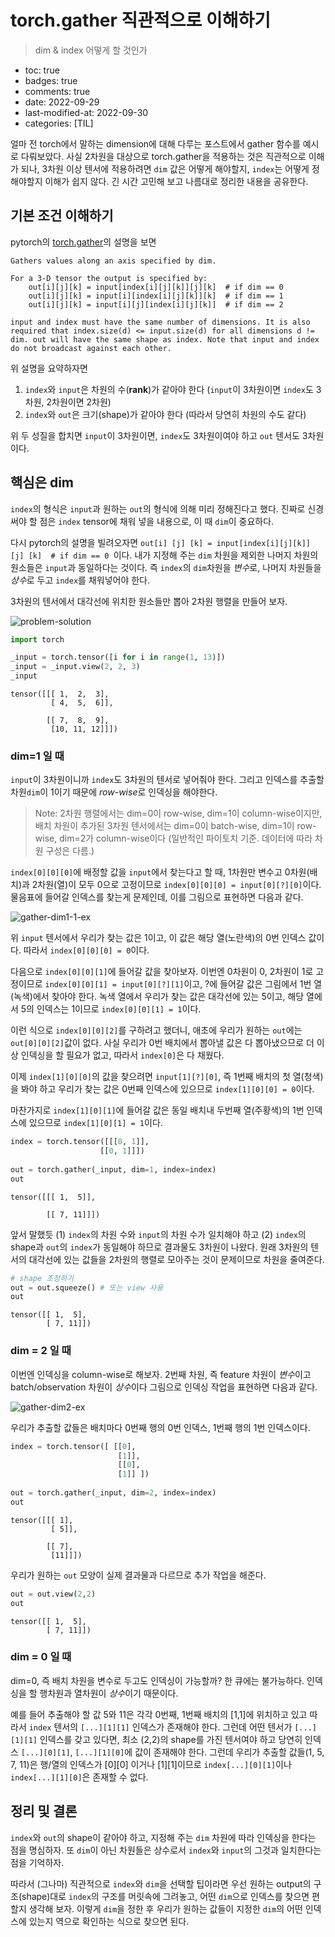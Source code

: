 # torch.gather 직관적으로 이해하기
> dim & index 어떻게 할 것인가

- toc: true
- badges: true
- comments: true
- date: 2022-09-29
- last-modified-at: 2022-09-30
- categories: [TIL]

얼마 전 torch에서 말하는 dimension에 대해 다루는 포스트에서 gather 함수를 예시로 다뤄보았다. 사실 2차원을 대상으로 torch.gather을 적용하는 것은 직관적으로 이해가 되나, 3차원 이상 텐서에 적용하려면 `dim` 값은 어떻게 해야할지, `index`는 어떻게 정해야할지 이해가 쉽지 않다. 긴 시간 고민해 보고 나름대로 정리한 내용을 공유한다.

## 기본 조건 이해하기

pytorch의 [torch.gather](https://pytorch.org/docs/stable/generated/torch.gather.html#torch.gather)의 설명을 보면

```
Gathers values along an axis specified by dim.

For a 3-D tensor the output is specified by:
    out[i][j][k] = input[index[i][j][k]][j][k]  # if dim == 0
    out[i][j][k] = input[i][index[i][j][k]][k]  # if dim == 1
    out[i][j][k] = input[i][j][index[i][j][k]]  # if dim == 2

input and index must have the same number of dimensions. It is also required that index.size(d) <= input.size(d) for all dimensions d != dim. out will have the same shape as index. Note that input and index do not broadcast against each other.

```
위 설명을 요약하자면

1. `index`와 `input`은 차원의 수(**rank**)가 같아야 한다 (`input`이 3차원이면 `index`도 3차원, 2차원이면 2차원)
2. `index`와 `out`은 크기(shape)가 같아야 한다 (따라서 당연히 차원의 수도 같다)

위 두 성질을 합치면 `input`이 3차원이면, `index`도 3차원이여야 하고 `out` 텐서도 3차원이다.

## 핵심은 dim

`index`의 형식은 `input`과 원하는 `out`의 형식에 의해 미리 정해진다고 했다. 진짜로 신경써야 할 점은 `index` tensor에 채워 넣을 내용으로, 이 때 `dim`이 중요하다. 

다시 pytorch의 설명을 빌려오자면
```out[i] [j] [k] = input[index[i][j][k]] [j] [k]  # if dim == 0 ```이다. 내가 지정해 주는 `dim` 차원을 제외한 나머지 차원의 원소들은 `input`과 동일하다는 것이다. 즉 `index`의 `dim`차원을 *변수*로, 나머지 차원들을 *상수*로 두고 `index`를 채워넣어야 한다.

3차원의 텐서에서 대각선에 위치한 원소들만 뽑아 2차원 행렬을 만들어 보자. 

![problem-solution](notebooks_images/torch-gather-example1.png)



```python
import torch 

_input = torch.tensor([i for i in range(1, 13)])
_input = _input.view(2, 2, 3)
_input

```




    tensor([[[ 1,  2,  3],
             [ 4,  5,  6]],
    
            [[ 7,  8,  9],
             [10, 11, 12]]])



### dim=1 일 때

`input`이 3차원이니까 `index`도 3차원의 텐서로 넣어줘야 한다. 그리고 인덱스를 추출할 차원`dim`이 1이기 때문에 *row-wise*로 인덱싱을 해야한다.

> Note: 2차원 행렬에서는 dim=0이 row-wise, dim=1이 column-wise이지만, 배치 차원이 추가된 3차원 텐서에서는 dim=0이 batch-wise, dim=1이 row-wise, dim=2가 column-wise이다 (일반적인 파이토치 기준. 데이터에 따라 차원 구성은 다름.)


`index[0][0][0]`에 배정할 값을 `input`에서 찾는다고 할 때, 1차원만 변수고 0차원(배치)과 2차원(열)이 모두 0으로 고정이므로 `index[0][0][0] = input[0][?][0]`이다. 물음표에 들어갈 인덱스를 찾는게 문제인데, 이를 그림으로 표현하면 다음과 같다.

![gather-dim1-1-ex](notebooks_images/gather-dim1-ex1.png)

위 `input` 텐서에서 우리가 찾는 값은 1이고, 이 값은 해당 열(노란색)의 0번 인덱스 값이다. 따라서 `index[0][0][0] = 0`이다. 

다음으로 `index[0][0][1]`에 들어갈 값을 찾아보자. 이번엔 0차원이 0, 2차원이 1로 고정이므로 `index[0][0][1] = input[0][?][1]`이고, ?에 들어갈 값은 그림에서 1번 열(녹색)에서 찾아야 한다. 녹색 열에서 우리가 찾는 값은 대각선에 있는 5이고, 해당 열에서 5의 인덱스는 1이므로 `index[0][0][1] = 1`이다.

이런 식으로 `index[0][0][2]`를 구하려고 했더니, 애초에 우리가 원하는 `out`에는 `out[0][0][2]`값이 없다. 사실 우리가 0번 배치에서 뽑아낼 값은 다 뽑아냈으므로 더 이상 인덱싱을 할 필요가 없고, 따라서 `index[0]`은 다 채웠다.

이제 `index[1][0][0]`의 값을 찾으려면 `input[1][?][0]`, 즉 1번째 배치의 첫 열(청색)을 봐야 하고 우리가 찾는 값은 0번째 인덱스에 있으므로 `index[1][0][0] = 0`이다.

마찬가지로 `index[1][0][1]`에 들어갈 값은 동일 배치내 두번째 열(주황색)의 1번 인덱스에 있으므로 `index[1][0][1] = 1`이다.


```python
index = torch.tensor([[[0, 1]],
                    [[0, 1]]])
                    
out = torch.gather(_input, dim=1, index=index)
out
```




    tensor([[[ 1,  5]],
    
            [[ 7, 11]]])



앞서 말했듯 (1) `index`의 차원 수와 `input`의 차원 수가 일치해야 하고 (2) `index`의 shape과 `out`의 `index`가 동일해야 하므로 결과물도 3차원이 나왔다. 원래 3차원의 텐서의 대각선에 있는 값들을 2차원의 행렬로 모아주는 것이 문제이므로 차원을 줄여준다.


```python
# shape 조정하기
out = out.squeeze() # 또는 view 사용
out
```




    tensor([[ 1,  5],
            [ 7, 11]])



### dim = 2 일 때

이번엔 인덱싱을 column-wise로 해보자. 2번째 차원, 즉 feature 차원이 *변수*이고 batch/observation 차원이 *상수*이다 그림으로 인덱싱 작업을 표현하면 다음과 같다. 

![gather-dim2-ex](notebooks_images/gather-dim2-ex1.png)

우리가 추출할 값들은 배치마다 0번째 행의 0번 인덱스, 1번째 행의 1번 인덱스이다. 


```python
index = torch.tensor([ [[0],
                        [1]],
                        [[0],
                        [1]] ])
                    
out = torch.gather(_input, dim=2, index=index)
out
```




    tensor([[[ 1],
             [ 5]],
    
            [[ 7],
             [11]]])



우리가 원하는 `out` 모양이 실제 결과물과 다르므로 추가 작업을 해준다. 


```python
out = out.view(2,2)
out
```




    tensor([[ 1,  5],
            [ 7, 11]])



### dim = 0 일 때

dim=0, 즉 배치 차원을 변수로 두고도 인덱싱이 가능할까? 한 큐에는 불가능하다. 인덱싱을 할 행차원과 열차원이 *상수*이기 때문이다. 

예를 들어 추출해야 할 값 5와 11은 각각 0번째, 1번째 배치의 [1,1]에 위치하고 있고 따라서 `index` 텐서의 `[...][1][1]` 인덱스가 존재해야 한다. 그런데 어떤 텐서가 `[...][1][1]` 인덱스를 갖고 있다면, 최소 (2,2)의 shape를 가진 텐서여야 하고 당연히 인덱스 `[...][0][1]`, `[...][1][0]`에 값이 존재해야 한다. 그런데 우리가 추출할 값들(1, 5, 7, 11)은 행/열의 인덱스가 [0][0] 이거나 [1][1]이므로 `index[...][0][1]`이나 `index[...][1][0]`은 존재할 수 없다.

## 정리 및 결론

`index`와 `out`의 shape이 같아야 하고, 지정해 주는 `dim` 차원에 따라 인덱싱을 한다는 점을 명심하자. 또 `dim`이 아닌 차원들은 상수로서 `index`와 `input`의 그것과 일치한다는 점을 기억하자. 

따라서 (그나마) 직관적으로 `index`와 `dim`을 선택할 팁이라면 우선 원하는 output의 구조(shape)대로 `index`의 구조를 머릿속에 그려놓고, 어떤 `dim`으로 인덱스를 찾으면 편할지 생각해 보자. 이렇게 `dim`을 정한 후 우리가 원하는 값들이 지정한 `dim`의 어떤 인덱스에 있는지 역으로 확인하는 식으로 찾으면 된다.


